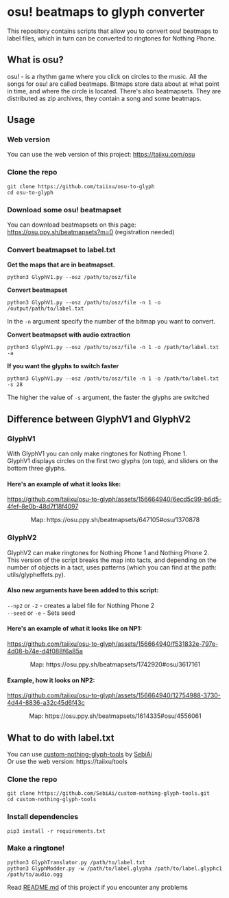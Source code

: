 # osu! beatmaps to glyph converter
<p>This repository contains scripts that allow you to convert osu! beatmaps to label files, which in turn can be converted to ringtones for Nothing Phone.</p>

## What is osu?
osu! - is a rhythm game where you click on circles to the music. All the songs for osu! are called beatmaps. Bitmaps store data about at what point in time, and where the circle is located. There's also beatmapsets. They are distributed as zip archives, they contain a song and some beatmaps.

## Usage
### Web version
You can use the web version of this project: https://taiixu.com/osu

### Clone the repo
```
git clone https://github.com/taiixu/osu-to-glyph
cd osu-to-glyph
```

### Download some osu! beatmapset
You can download beatmapsets on this page: https://osu.ppy.sh/beatmapsets?m=0 (registration needed)

### Convert beatmapset to label.txt
<b>Get the maps that are in beatmapset.</b>
```
python3 GlyphV1.py --osz /path/to/osz/file
```

<b>Convert beatmapset</b>
```
python3 GlyphV1.py --osz /path/to/osz/file -n 1 -o /output/path/to/label.txt
```
In the `-n` argument specify the number of the bitmap you want to convert.

<b>Convert beatmapset with audio extraction</b>
```
python3 GlyphV1.py --osz /path/to/osz/file -n 1 -o /path/to/label.txt -a
```

<b>If you want the glyphs to switch faster</b>
```
python3 GlyphV1.py --osz /path/to/osz/file -n 1 -o /path/to/label.txt -s 28
```
The higher the value of `-s` argument, the faster the glyphs are switched

## Difference between GlyphV1 and GlyphV2

### GlyphV1
With GlyphV1 you can only make ringtones for Nothing Phone 1.<br>
GlyphV1 displays circles on the first two glyphs (on top), and sliders on the bottom three glyphs.

#### Here's an example of what it looks like: 
https://github.com/taiixu/osu-to-glyph/assets/156664940/6ecd5c99-b6d5-4fef-8e0b-48d7f18f4097
<p align="center">Map: https://osu.ppy.sh/beatmapsets/647105#osu/1370878</p>

### GlyphV2
GlyphV2 can make ringtones for Nothing Phone 1 and Nothing Phone 2.<br>
This version of the script breaks the map into tacts, and depending on the number of objects in a tact, uses patterns (which you can find at the path: utils/glypheffets.py).<br>
#### Also new arguments have been added to this script:
`--np2` or `-2` - creates a label file for Nothing Phone 2<br>
`--seed` or `-e` - Sets seed

#### Here's an example of what it looks like on NP1:
https://github.com/taiixu/osu-to-glyph/assets/156664940/f531832e-797e-4d08-b74e-d4f088f6a85a
<p align="center">Map: https://osu.ppy.sh/beatmapsets/1742920#osu/3617161</p>

#### Example, how it looks on NP2:
https://github.com/taiixu/osu-to-glyph/assets/156664940/12754988-3730-4d44-8836-a32c45d6f43c
<p align="center">Map: https://osu.ppy.sh/beatmapsets/1614335#osu/4556061</p>

## What to do with label.txt
You can use [custom-nothing-glyph-tools](https://github.com/SebiAi/custom-nothing-glyph-tools) by [SebiAi](https://github.com/SebiAi)<br>
Or use the web version: https://taiixu/tools

### Clone the repo
```
git clone https://github.com/SebiAi/custom-nothing-glyph-tools.git
cd custom-nothing-glyph-tools
```

### Install dependencies
```
pip3 install -r requirements.txt
```

### Make a ringtone!
```
python3 GlyphTranslator.py /path/to/label.txt
python3 GlyphModder.py -w /path/to/label.glypha /path/to/label.glyphc1 /path/to/audio.ogg
```

Read [README.md](https://github.com/SebiAi/custom-nothing-glyph-tools/blob/main/README.md) of this project if you encounter any problems
